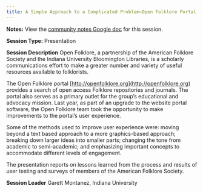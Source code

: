 ```yaml
---
title: A Simple Approach to a Complicated Problem—Open Folklore Portal UX Improvements
---
```

**Notes:** View the [community notes Google doc](https://docs.google.com/document/d/1XTyg4nY0aa2cNDTQOhHVxyHvxAe5dXgwdC7i-QYMBeU/ "A Simple Approach to a Complicated Problem - community notes") for this session.

**Session Type:** Presentation

**Session Description**
Open Folklore, a partnership of the American Folklore Society and the Indiana University Bloomington Libraries, is a scholarly communications effort to make a greater number and variety of useful resources available to folklorists.

The Open Folklore portal [http://openfolklore.org](http://openfolklore.org) provides a search of open access Folklore repositories and journals. The portal also serves as a primary outlet for the group’s educational and advocacy mission. Last year, as part of an upgrade to the website portal software, the Open Folklore team took the opportunity to make improvements to the portal’s user experience.

Some of the methods used to improve user experience were: moving beyond a text based approach to a more graphics-based approach; breaking down larger ideas into smaller parts; changing the tone from academic to semi-academic; and emphasizing important concepts to accommodate different levels of engagement.

The presentation reports on lessons learned from the process and results of user testing and surveys of members of the American Folklore Society.

**Session Leader**
Garett Montanez, Indiana University